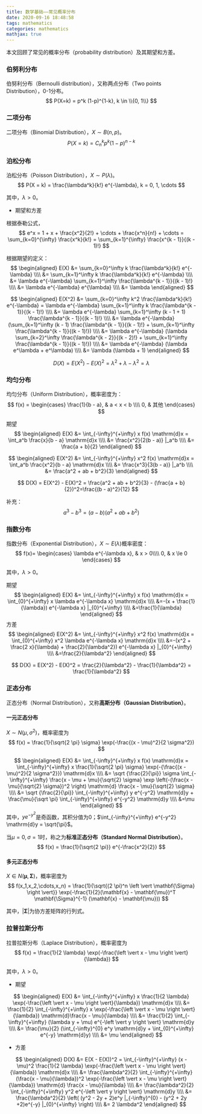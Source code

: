 ```yaml
---
title: 数学基础——常见概率分布
date: 2020-09-16 18:48:58
tags: mathematics
categories: mathematics
mathjax: true
---
```


本文回顾了常见的概率分布（probability distribution）及其期望和方差。

<!--more-->

### 伯努利分布

伯努利分布（Bernoulli distribution），又称两点分布（Two points Distribution），0-1分布。
$$
P(X=k) = p^k (1-p)^{1-k}, k \in \\{0, 1\\}
$$

### 二项分布

二项分布（Binomial Distribution），$X \sim B(n,p)$。
$$
P(X=k) = C_n^k p^k (1-p)^{n-k}
$$


### 泊松分布

泊松分布（Poisson Distribution），$X \sim P(\lambda)$。
$$
P(X = k) = \frac{\lambda^k}{k!} e^{-\lambda}, k = 0, 1, \cdots
$$

其中，$\lambda > 0$。

* 期望和方差

根据泰勒公式，
$$
e^x = 1 + x + \frac{x^2}{2!} + \cdots + \frac{x^n}{n!} + \cdots = \sum_{k=0}^{\infty} \frac{x^k}{k!} = \sum_{k=1}^{\infty} \frac{x^{k - 1}}{(k - 1)!}
$$

根据期望的定义：
$$
\begin{aligned}
E(X) 
&= \sum_{k=0}^\infty k \frac{\lambda^k}{k!} e^{-\lambda} \\\\
&= \sum_{k=1}^\infty k \frac{\lambda^k}{k!} e^{-\lambda} \\\\
&= \lambda e^{-\lambda} \sum_{k=1}^\infty \frac{\lambda^{k - 1}}{(k - 1)!} \\\\
&= \lambda e^{-\lambda} e^{\lambda} \\\\
&= \lambda
\end{aligned}
$$

$$
\begin{aligned}
E(X^2) 
&= \sum_{k=0}^\infty k^2 \frac{\lambda^k}{k!} e^{-\lambda} 
= \lambda e^{-\lambda} \sum_{k=1}^\infty k \frac{\lambda^{k - 1}}{(k - 1)!} \\\\
&= \lambda e^{-\lambda} \sum_{k=1}^\infty (k - 1 + 1) \frac{\lambda^{k - 1}}{(k - 1)!} \\\\
&= \lambda e^{-\lambda} (\sum_{k=1}^\infty (k - 1) \frac{\lambda^{k - 1}}{(k - 1)!} + \sum_{k=1}^\infty \frac{\lambda^{k - 1}}{(k - 1)!}) \\\\
&= \lambda e^{-\lambda} (\lambda \sum_{k=2}^\infty \frac{\lambda^{k - 2}}{(k - 2)!} + \sum_{k=1}^\infty \frac{\lambda^{k - 1}}{(k - 1)!}) \\\\
&= \lambda e^{-\lambda} (\lambda e^\lambda + e^\lambda) \\\\
&= \lambda (\lambda + 1)
\end{aligned}
$$



$$
D(X) = E(X^2) - E(X)^2 = \lambda^2 + \lambda - \lambda^2 = \lambda
$$


### 均匀分布

均匀分布（Uniform Distribution），概率密度为：
$$
f(x) = 
\begin{cases}
\frac{1}{b - a}, & a < x < b \\\\
0, & 其他
\end{cases}
$$

期望
$$
\begin{aligned}
E(X) 
&= \int_{-\infty}^{+\infty} x f(x) \mathrm{d}x = \int_a^b  \frac{x}{b - a} \mathrm{d}x \\\\
&= \frac{x^2}{2(b - a)} |_a^b \\\\
&= \frac{a + b}{2}
\end{aligned}
$$

$$
\begin{aligned}
E(X^2) 
&= \int_{-\infty}^{+\infty} x^2 f(x) \mathrm{d}x = \int_a^b  \frac{x^2}{b - a} \mathrm{d}x \\\\
&= \frac{x^3}{3(b - a)} |_a^b \\\\
&= \frac{a^2 + ab + b^2}{3}
\end{aligned}
$$

$$
D(X) = E(X^2) - E(X)^2 = \frac{a^2 + ab + b^2}{3} - (\frac{a + b}{2})^2=\frac{(b - a)^2}{12}
$$


补充：
$$
a^3 - b^3 = (a - b)(a^2 + ab + b^2)
$$

### 指数分布

指数分布（Exponential Distribution），$X \sim E(\lambda)$概率密度：
$$
f(x)=
\begin{cases}
\lambda e^{-\lambda x}, & x > 0\\\\
0, & x \le 0
\end{cases}
$$

其中，$\lambda > 0$。

期望
$$
\begin{aligned}
E(X) &= \int_{-\infty}^{+\infty} x f(x) \mathrm{d}x = \int_{0}^{+\infty} x \lambda e^{-\lambda x} \mathrm{d}x \\\\
&=-(x + \frac{1}{\lambda}) e^{-\lambda x} |_{0}^{+\infty} \\\\
&=\frac{1}{\lambda}
\end{aligned}
$$
方差
$$
\begin{aligned}
E(X^2) &= \int_{-\infty}^{+\infty} x^2 f(x) \mathrm{d}x = \int_{0}^{+\infty} x^2 \lambda e^{-\lambda x} \mathrm{d}x \\\\
&=-(x^2 + \frac{2 x}{\lambda}  + \frac{2}{\lambda^2}) e^{-\lambda x} |_{0}^{+\infty} \\\\
&=\frac{2}{\lambda^2}
\end{aligned}
$$

$$
D(X) = E(X^2) - E(X)^2 = \frac{2}{\lambda^2} - \frac{1}{\lambda^2} = \frac{1}{\lambda^2}
$$

### 正态分布

正态分布（Normal Distribution），又称**高斯分布（Gaussian Distribution）**。

#### 一元正态分布

$X \sim N(\mu, \sigma^2)$，概率密度为
$$
f(x) = \frac{1}{\sqrt{2 \pi} \sigma} \exp(-\frac{(x - \mu)^2}{2 \sigma^2})
$$

$$
\begin{aligned}
E(X) 
&= \int_{-\infty}^{+\infty} x f(x) \mathrm{d}x = \int_{-\infty}^{+\infty} x \frac{1}{\sqrt{2 \pi} \sigma} \exp(-{\frac{(x - \mu)^2}{2 \sigma^2}}) \mathrm{d}x \\\\
&= \sqrt {\frac{2}{\pi}} \sigma \int_{-\infty}^{+\infty} \frac{x - \mu + \mu}{\sqrt{2} \sigma} \exp \left(-(\frac{x - \mu}{\sqrt{2} \sigma})^2 \right) \mathrm{d} \frac{x - \mu}{\sqrt{2} \sigma} \\\\
&= \sqrt {\frac{2}{\pi}} \int_{-\infty}^{+\infty} y e^{-y^2} \mathrm{d}y + \frac{\mu}{\sqrt \pi} \int_{-\infty}^{+\infty} e^{-y^2} \mathrm{d}y \\\\
&=\mu
\end{aligned}
$$
其中，$y e^{-y^2}$是奇函数，其积分值为0；$\int_{-\infty}^{+\infty} e^{-y^2} \mathrm{d}y = \sqrt{\pi}$。

当$\mu = 0, \sigma = 1$时，称之为**标准正态分布（Standard Normal Distribution）**。
$$
f(x) = \frac{1}{\sqrt{2 \pi}} e^{-\frac{x^2}{2}}
$$

#### 多元正态分布

$X \in N(\mathbf{\mu}, \mathbf{\Sigma})$，概率密度为
$$
f(x_1,x_2,\cdots,x_n) = \frac{1}{\sqrt{(2 \pi)^n \left \vert \mathbf{\Sigma} \right \vert}} \exp(-\frac{1}{2}(\mathbf{x} - \mathbf{\mu})^T \mathbf{\Sigma}^{-1} (\mathbf{x} - \mathbf{\mu}))
$$

其中，$\left \vert \mathbf{\Sigma} \right \vert$为协方差矩阵的行列式。

<!--

### 卡方分布

卡方分布（Chi-square Distribution）：如果n个互相独立的随机变量X

### T分布



### F分布

-->

### 拉普拉斯分布

拉普拉斯分布（Laplace Distribution），概率密度为
$$
f(x) = \frac{1}{2 \lambda} \exp(-\frac{\left \vert x - \mu \right \vert}{\lambda})
$$

其中，$\lambda > 0$。

* 期望

$$
\begin{aligned}
E(X) 
&= \int_{-\infty}^{+\infty} x \frac{1}{2 \lambda} \exp(-\frac{\left \vert x - \mu \right \vert}{\lambda}) \mathrm{d}x \\\\
&= \frac{1}{2} \int_{-\infty}^{+\infty} x \exp(-\frac{\left \vert x - \mu \right \vert}{\lambda}) \mathrm{d}\frac{x - \mu}{\lambda} \\\\
&= \frac{1}{2} \int_{-\infty}^{+\infty} (\lambda y + \mu) e^{-\left \vert y \right \vert} \mathrm{d}y \\\\
&= \frac{\mu}{2} (\int_{-\infty}^{0} e^y \mathrm{d}y + \int_{0}^{+\infty} e^{-y} \mathrm{d}y) \\\\
&= \mu
\end{aligned}
$$

* 方差

$$
\begin{aligned}
D(X) 
&= E(X - E(X))^2 = \int_{-\infty}^{+\infty} (x - \mu)^2 \frac{1}{2 \lambda} \exp(-\frac{\left \vert x - \mu \right \vert}{\lambda}) \mathrm{d}x \\\\
&= \frac{\lambda^2}{2} \int_{-\infty}^{+\infty} (\frac{x - \mu}{\lambda})^2 \exp(-\frac{\left \vert x - \mu \right \vert}{\lambda}) \mathrm{d} \frac{x - \mu}{\lambda} \\\\
&= \frac{\lambda^2}{2} \int_{-\infty}^{+\infty} y^2 e^{-\left \vert y \right \vert} \mathrm{d}y \\\\
&= \frac{\lambda^2}{2} \left( (y^2 - 2y + 2)e^y |_{-\infty}^{0} - (y^2 + 2y +2)e^{-y} |_{0}^{+\infty} \right) \\\\
&= 2 \lambda^2
\end{aligned}
$$

<!--

### 狄利克雷分布

狄利克雷分布（Dirichlet Distribution）

-->